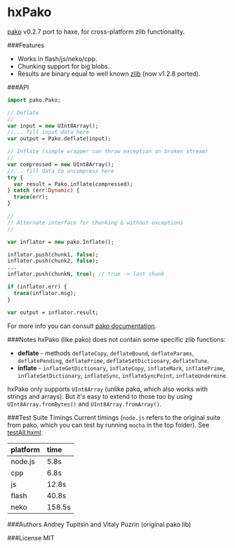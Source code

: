 hxPako
==========================================

[pako](https://github.com/nodeca/pako) v0.2.7 port to haxe, for cross-platform zlib functionality. 

###Features

 - Works in flash/js/neko/cpp.
 - Chunking support for big blobs.
 - Results are binary equal to well known [zlib](http://www.zlib.net/) (now v1.2.8 ported).

###API

```haxe
import pako.Pako;

// Deflate
//
var input = new UInt8Array();
//... fill input data here
var output = Pako.deflate(input);

// Inflate (simple wrapper can throw exception on broken stream)
//
var compressed = new UInt8Array();
//... fill data to uncompress here
try {
  var result = Pako.inflate(compressed);
} catch (err:Dynamic) {
  trace(err);
}

//
// Alternate interface for chunking & without exceptions
//

var inflator = new pako.Inflate();

inflator.push(chunk1, false);
inflator.push(chunk2, false);
...
inflator.push(chunkN, true); // true -> last chunk

if (inflator.err) {
  trace(inflator.msg);
}

var output = inflator.result;
```

For more info you can consult [pako documentation](http://nodeca.github.io/pako/).

###Notes
hxPako (like pako) does not contain some specific zlib functions:

- __deflate__ -  methods `deflateCopy`, `deflateBound`, `deflateParams`,
  `deflatePending`, `deflatePrime`, `deflateSetDictionary`, `deflateTune`.
- __inflate__ - `inflateGetDictionary`, `inflateCopy`, `inflateMark`,
  `inflatePrime`, `inflateSetDictionary`, `inflateSync`, `inflateSyncPoint`,
  `inflateUndermine`.

hxPako only supports `UInt8Array` (unlike pako, which also works with strings and arrays). But it's easy to extend to those too by using `UInt8Array.fromBytes()` and `UInt8Array.fromArray()`.

###Test Suite Timings
Current timings (`node.js` refers to the original suite from pako, which you can test by running `mocha` in the top folder). See [testAll.hxml](test/testAll.hxml).

| platform   | time |
|:-----------|:-----|
|node.js     |  5.8s|
|cpp         |  6.8s|
|js          | 12.8s|
|flash       | 40.8s|
|neko        |158.5s|
  
###Authors
Andrey Tupitsin and Vitaly Puzrin (original pako lib)

###License
MIT